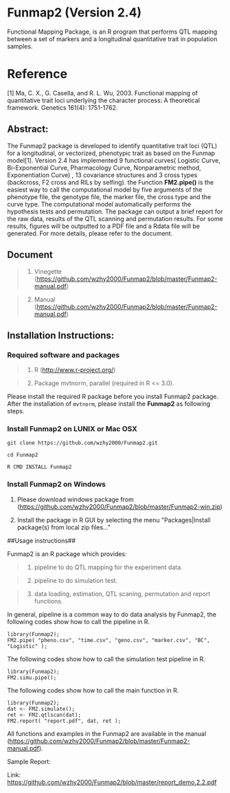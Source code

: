# Funmap2 (Version 2.4)

Functional Mapping Package, is an R program that performs QTL mapping between a set of markers and a longitudinal quantitative trait in population samples. 

# Reference

[1] Ma, C. X., G. Casella, and R. L. Wu, 2003. Functional mapping of quantitative trait loci underlying the character process: A theoretical framework. Genetics 161(4): 1751-1762.

## Abstract:

The Funmap2 package is developed to identify quantitative trait loci (QTL) for a longitudinal, or vectorized, phenotypic trait as based on the Funmap model[1]. Version 2.4 has implemented 9 functional curves( Logistic Curve, Bi-Exponential Curve, Pharmacology Curve, Nonparametric method, Exponentiation Curve) , 13 covariance structures and 3 cross types (backcross, F2 cross and RILs by selfing). the Function **FM2.pipe()** is the easiest way to call the computational model by five arguments of the phenotype file, the genotype file, the marker file, the cross type and the curve type. The computational model automatically performs the hypothesis tests and permutation. The package can output a brief report for the raw data, results of the QTL scanning and permutation results. For some results, figures will be outputted to a PDF file and a Rdata file will be generated. For more details, please refer to the document. 

## Document

> 1) Vinegette (https://github.com/wzhy2000/Funmap2/blob/master/Funmap2-manual.pdf)

> 2) Manual (https://github.com/wzhy2000/Funmap2/blob/master/Funmap2-manual.pdf)

## Installation Instructions:

### Required software and packages
    
> 1. R (http://www.r-project.org/)
    
> 2. Package mvtnorm, parallel (required in R <= 3.0).

Please install the required R package before you install Funmap2 package. After the  installation of `mvtnorm`, please install the **Funmap2** as following steps.

### Install Funmap2 on LUNIX or Mac OSX

```
git clone https://github.com/wzhy2000/Funmap2.git

cd Funmap2

R CMD INSTALL Funmap2

```

### Install Funmap2 on Windows

1) Please download windows package from (https://github.com/wzhy2000/Funmap2/blob/master/Funmap2-win.zip)

2) Install the package in R GUI by selecting the menu "Packages|Install package(s) from local zip files..."

##Usage instructions##

Funmap2 is an R package which provides:

> 1) pipeline to do QTL mapping for the experiment data.

> 2) pipeline to do simulation test.

> 3) data loading, estimation, QTL scaning, permutation and report functions.

In general, pipeline is a common way to do data analysis by Funmap2, the following codes show how to call the pipeline in R.

```
library(Funmap2);
FM2.pipe( "pheno.csv", "time.csv", "geno.csv", "marker.csv", "BC", "Logistic" );
```

The following codes show how to call the simulation test pipeline in R.

```
library(Funmap2);
FM2.simu.pipe();
```

The following codes show how to call the main function in R.

```
library(Funmap2);
dat <- FM2.simulate();
ret <- FM2.qtlscan(dat);
FM2.report( "report.pdf", dat, ret );
```
All functions and examples in the Funmap2 are available in the manual (https://github.com/wzhy2000/Funmap2/blob/master/Funmap2-manual.pdf).

Sample Report:

Link: https://github.com/wzhy2000/Funmap2/blob/master/report_demo.2.2.pdf

